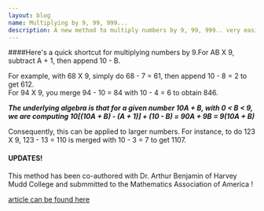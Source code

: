 ```yaml
---
layout: blog
name: Multiplying by 9, 99, 999...
description: A new method to multiply numbers by 9, 99, 999.. very easily
---
```


####Here's a quick shortcut for multiplying numbers by 9.For AB X 9, subtract A + 1, then append 10 - B.

For example, with 68 X 9, simply do 68 - 7 = 61, then append 10 - 8 = 2 to get 612.  
For 94 X 9, you merge 94 - 10 = 84 with 10 - 4 = 6 to obtain 846. 

***The underlying algebra is that for a given number 10A + B, with 0 < B < 9, we are computing 10[(10A + B) - (A + 1)] + (10 - B) = 90A + 9B = 9(10A + B)***

Consequently, this can be applied to larger numbers. For instance, to do 123 X 9, 123 - 13 = 110 is merged with 10 - 3 = 7 to get 1107.  

#### UPDATES!  

This method has been co-authored with Dr. Arthur Benjamin of Harvey Mudd College and submmitted to the Mathematics Association of America !  

[article can be found here](https://drive.google.com/file/d/0B6liApN8RVRnWktZQ1pPWHJnM3c/view?usp=sharing)

<!--<object width="480" height="385"><param name="movie" value="http://www.youtube.com/v/jJECepNeCJ0&amp;hl=en_US&amp;fs=1"></param><param name="allowFullScreen" value="true"></param><param name="allowscriptaccess" value="always"></param><embed src="http://www.youtube.com/v/jJECepNeCJ0&amp;hl=en_US&amp;fs=1" type="application/x-shockwave-flash" allowscriptaccess="always" allowfullscreen="true" width="480" height="385"></embed></object>-->